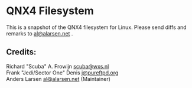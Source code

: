 # QNX4 Filesystem
  This is a snapshot of the QNX4 filesystem for Linux.
  Please send diffs and remarks to <al@alarsen.net> .
  
## Credits:

Richard "Scuba" A. Frowijn     <scuba@wxs.nl>
<br>
Frank "Jedi/Sector One" Denis  <j@pureftpd.org>
<br>
Anders Larsen                  <al@alarsen.net> (Maintainer)
